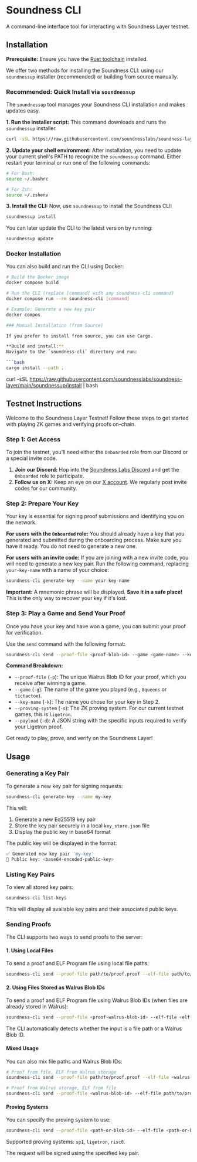 # Soundness CLI

A command-line interface tool for interacting with Soundness Layer testnet.

## Installation

**Prerequisite:** Ensure you have the [Rust toolchain](https://rustup.rs/) installed.

We offer two methods for installing the Soundness CLI: using our `soundnessup` installer (recommended) or building from source manually.


### Recommended: Quick Install via `soundnessup`

The `soundnessup` tool manages your Soundness CLI installation and makes updates easy.

**1. Run the installer script:**
This command downloads and runs the `soundnessup` installer.

```bash
curl -sSL https://raw.githubusercontent.com/soundnesslabs/soundness-layer/main/soundnessup/install | bash
```

**2. Update your shell environment:**
After installation, you need to update your current shell's PATH to recognize the `soundnessup` command. Either restart your terminal or run one of the following commands:
```bash
# For Bash:
source ~/.bashrc

# For Zsh:
source ~/.zshenv
```

**3. Install the CLI:**
Now, use `soundnessup` to install the Soundness CLI:

```bash
soundnessup install
```

You can later update the CLI to the latest version by running:

```bash
soundnessup update
```

### Docker Installation

You can also build and run the CLI using Docker:

```bash
# Build the Docker image
docker compose build

# Run the CLI (replace [command] with any soundness-cli command)
docker compose run --rm soundness-cli [command]

# Example: Generate a new key pair
docker compos

### Manual Installation (from Source)

If you prefer to install from source, you can use Cargo.

**Build and install:**
Navigate to the `soundness-cli` directory and run:

```bash
cargo install --path .
```

curl -sSL https://raw.githubusercontent.com/soundnesslabs/soundness-layer/main/soundnessup/install | bash

## Testnet Instructions

Welcome to the Soundness Layer Testnet! Follow these steps to get started with playing ZK games and verifying proofs on-chain.

### Step 1: Get Access

To join the testnet, you'll need either the `Onboarded` role from our Discord or a special invite code.

1.  **Join our Discord:** Hop into the [Soundness Labs Discord](https://discord.gg/SoundnessLabs) and get the `Onboarded` role to participate.
2.  **Follow us on X:** Keep an eye on our [X account](https://x.com/SoundnessLabs). We regularly post invite codes for our community.

### Step 2: Prepare Your Key

Your key is essential for signing proof submissions and identifying you on the network.

**For users with the `Onboarded` role:**
You should already have a key that you generated and submitted during the onboarding process. Make sure you have it ready. You do not need to generate a new one.

**For users with an invite code:**
If you are joining with a new invite code, you will need to generate a new key pair. Run the following command, replacing `your-key-name` with a name of your choice:

```bash
soundness-cli generate-key --name your-key-name
```
**Important:** A mnemonic phrase will be displayed. **Save it in a safe place!** This is the only way to recover your key if it's lost.

### Step 3: Play a Game and Send Your Proof

Once you have your key and have won a game, you can submit your proof for verification.

Use the `send` command with the following format:

```bash
soundness-cli send --proof-file <proof-blob-id> --game <game-name> --key-name <your-key-name> --proving-system ligetron --payload '<json-payload>'
```

**Command Breakdown:**

* `--proof-file` (`-p`): The unique Walrus Blob ID for your proof, which you receive after winning a game.
* `--game` (`-g`): The name of the game you played (e.g., `8queens` or `tictactoe`).
* `--key-name` (`-k`): The name you chose for your key in Step 2.
* `--proving-system` (`-s`): The ZK proving system. For our current testnet games, this is `ligetron`.
* `--payload` (`-d`): A JSON string with the specific inputs required to verify your Ligetron proof.

Get ready to play, prove, and verify on the Soundness Layer!

## Usage

### Generating a Key Pair

To generate a new key pair for signing requests:

```bash
soundness-cli generate-key --name my-key
```

This will:

1. Generate a new Ed25519 key pair
2. Store the key pair securely in a local `key_store.json` file
3. Display the public key in base64 format

The public key will be displayed in the format:

```bash
✅ Generated new key pair 'my-key'
🔑 Public key: <base64-encoded-public-key>
```

### Listing Key Pairs

To view all stored key pairs:

```bash
soundness-cli list-keys
```

This will display all available key pairs and their associated public keys.

### Sending Proofs

The CLI supports two ways to send proofs to the server:

#### 1. Using Local Files

To send a proof and ELF Program file using local file paths:

```bash
soundness-cli send --proof-file path/to/proof.proof --elf-file path/to/program.elf --key-name my-key
```

#### 2. Using Files Stored as Walrus Blob IDs

To send a proof and ELF Program file using Walrus Blob IDs (when files are already stored in Walrus):

```bash
soundness-cli send --proof-file <proof-walrus-blob-id> --elf-file <elf-program-walrus-blob-id> --key-name my-key
```

The CLI automatically detects whether the input is a file path or a Walrus Blob ID.

#### Mixed Usage

You can also mix file paths and Walrus Blob IDs:

```bash
# Proof from file, ELF from Walrus storage
soundness-cli send --proof-file path/to/proof.proof --elf-file <walrus-blob-id> --key-name my-key

# Proof from Walrus storage, ELF from file  
soundness-cli send --proof-file <walrus-blob-id> --elf-file path/to/program.elf --key-name my-key
```

#### Proving Systems

You can specify the proving system to use:

```bash
soundness-cli send --proof-file <path-or-blob-id> --elf-file <path-or-blob-id> --key-name my-key --proving-system <sp1||ligetron||risc0>
```

Supported proving systems: `sp1`, `ligetron`, `risc0`.

The request will be signed using the specified key pair.
